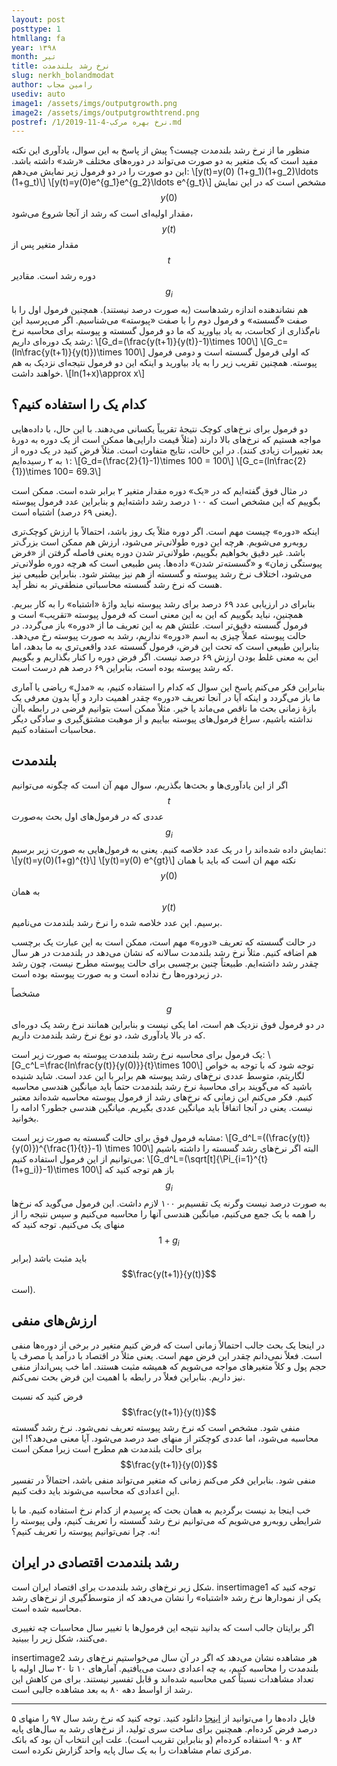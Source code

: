```yaml
---
layout: post
posttype: 1
htmllang: fa
year: ۱۳۹۸
month: تیر
title: ‌نرخ رشد بلندمدت
slug: nerkh_bolandmodat
author: رامین مجاب
usediv: auto
image1: /assets/imgs/outputgrowth.png
image2: /assets/imgs/outputgrowthtrend.png
postref: /1/2019-11-4-نرخ بهره مرکب.md
---
```


منظور ما از نرخ رشد بلندمدت چیست؟ پیش از پاسخ به این سوال، یادآوری این نکته مفید است که یک متغیر به دو صورت می‌تواند در دوره‌های مختلف «رشد» داشته باشد. این دو صورت را در دو فرمول زیر نمایش می‌دهم:
\\[y(t)=y(0) (1+g_1)(1+g_2)\ldots (1+g_t)\\]
\\[y(t)=y(0)e^{g_1}e^{g_2}\ldots e^{g_t}\\]
مشخص است که در این نمایش $$y(0)$$ مقدار اولیه‌ای است که رشد از آنجا شروع می‌شود، $$y(t)$$ مقدار متغیر پس از $$t$$ دوره رشد است. مقادیر $$g_i$$ هم نشاندهنده اندازه رشدهاست (به صورت درصد نیستند). همچنین فرمول اول را با صفت «گسسته» و فرمول دوم را با صفت «پیوسته» می‌شناسیم. اگر می‌پرسید این نام‌گذاری از کجاست، به یاد بیاورید که ما دو فرمول گسسته و پیوسته برای محاسبه نرخ رشد یک دوره‌ای داریم:
\\[G_d=(\frac{y(t+1)}{y(t)}-1)\times 100\\]
\\[G_c=(ln\frac{y(t+1)}{y(t)})\times 100\\]
که اولی فرمول گسسته است و دومی فرمول پیوسته. همچنین تقریب زیر را به یاد بیاورید و اینکه این دو فرمول نتیجه‌ای نزدیک به هم خواهند داشت.
\\[ln(1+x)\approx x\\]



## کدام یک را استفاده کنیم؟
دو فرمول برای نرخ‌های کوچک نتیجهٔ تقریباً یکسانی می‌دهند. با این حال، با داده‌هایی مواجه هستیم که نرخ‌های بالا دارند (مثلاً قیمت دارایی‌ها ممکن است از یک دوره به دورهٔ بعد تغییرات زیادی کنند). در این حالت، نتایج متفاوت است. مثلاً فرض کنید در یک دوره از ۱ به ۲ رسیده‌ایم:
\\[G_d=(\frac{2}{1}-1)\times 100 = 100\\]
\\[G_c=(ln\frac{2}{1})\times 100= 69.3\\] 

در مثال فوق گفته‌ایم که در «یک» دوره مقدار متغیر ۲ برابر شده است. ممکن است بگوییم که این مشخص است که ۱۰۰ درصد رشد داشته‌ایم و بنابراین عدد فرمول پیوسته (یعنی ۶۹ درصد) اشتباه است. 

اینکه «دوره» چیست مهم است. اگر دوره مثلاً یک روز باشد، احتمالاً با ارزش کوچک‌تری روبه‌رو می‌شویم. هرچه این دوره طولانی‌تر می‌شود، ارزش هم ممکن است بزرگ‌تر باشد. غیر دقیق بخواهیم بگوییم، طولانی‌تر شدن دوره یعنی فاصله گرفتن از «فرض پیوستگی زمان» و «گسسته‌تر شدن» داده‌ها. پس طبیعی است که هرچه دوره طولانی‌تر می‌شود، اختلاف نرخ رشد پیوسته و گسسته از هم نیز بیشتر شود. بنابراین طبیعی نیز هست که نرخ رشد گسسته محاسباتی منطقی‌تر به نظر آید.

بنابرای در ارزیابی عدد ۶۹ درصد برای رشد پیوسته نباید واژهٔ «اشتباه» را به کار ببریم. همچنین، نباید بگوییم که این به این معنی است که فرمول پیوسته «تقریب» است و فرمول گسسته دقیق‌تر است. علتش هم به این تعریف ما از «دوره» باز می‌گردد. در حالت پیوسته عملاً چیزی به اسم «دوره» نداریم، رشد به صورت پیوسته رخ می‌دهد. بنابراین طبیعی است که تحت این فرض، فرمول گسسته عدد واقعی‌تری به ما بدهد، اما این به معنی غلط بودن ارزش ۶۹ درصد نیست. اگر فرض دوره را کنار بگذاریم و بگوییم که رشد پیوسته بوده است، بنابراین ۶۹ درصد هم درست است.

بنابراین فکر می‌کنم پاسخ این سوال که کدام را استفاده کنیم، به «مدل» ریاضی یا آماری ما باز می‌گردد و اینکه آیا در آنجا تعریف «دوره» چقدر اهمیت دارد و آیا بدون معرفی یک بازهٔ زمانی بحث ما ناقص می‌ماند یا خیر. مثلاً ممکن است بتوانیم فرضی در رابطه باآن نداشته باشیم، سراغ فرمول‌های پیوسته بیاییم و از موهبت مشتق‌گیری و سادگی دیگر محاسبات استفاده کنیم.


## بلندمدت

اگر از این یادآوری‌ها و بحث‌ها بگذریم، سوال مهم آن است که چگونه می‌توانیم $$t$$ عددی که در فرمول‌های اول بحث به‌صورت $$g_i$$ نمایش داده شده‌اند را در یک عدد خلاصه کنیم. یعنی به فرمول‌هایی به صورت زیر برسیم:
\\[y(t)=y(0)(1+g)^{t}\\]
\\[y(t)=y(0) e^{gt}\\]
نکته مهم ان است که باید  با همان $$y(0)$$ به همان $$y(t)$$ برسیم. این عدد خلاصه شده را نرخ رشد بلندمدت می‌نامیم. 

در حالت گسسته که تعریف «دوره» مهم است، ممکن است به این عبارت یک برچسب هم اضافه کنیم. مثلاً نرخ رشد بلندمدت سالانه که نشان می‌دهد در بلندمدت در هر سال چقدر رشد داشته‌ایم. طبیعتاً چنین برچسبی برای حالت پیوسته مطرح نیست، چون رشد در زیردوره‌ها رخ نداده است و به صورت پیوسته بوده است.

مشخصاً $$g$$ در دو فرمول فوق نزدیک هم است، اما یکی نیست و بنابراین همانند نرخ رشد یک دوره‌ای که در بالا یادآوری شد، دو نوع نرخ رشد بلندمدت داریم.

یک فرمول برای محاسبه نرخ رشد بلندمدت پیوسته به صورت زیر است:
\\[G_c^L=\frac{ln\frac{y(t)}{y(0)}}{t}\times 100\\] 
توجه شود که با توجه به خواص لگاریتم، متوسط عددی نرخ‌های رشد پیوسته هم برابر با این عدد است. شاید شنیده باشید که می‌گویند برای محاسبهٔ نرخ رشد بلندمدت حتماً باید میانگین هندسی محاسبه کنیم. فکر می‌کنم این زمانی که نرخ‌های رشد از فرمول پیوسته محاسبه شده‌اند معتبر نیست. یعنی در آنجا اتفاقاً باید میانگین عددی بگیریم. میانگین هندسی جطور؟ ادامه را بخوانید.

مشابه فرمول فوق برای حالت گسسته به صورت زیر است:
\\[G_d^L=((\frac{y(t)}{y(0)})^{\frac{1}{t}}-1) \times 100\\] 
البته اگر نرخ‌های رشد گسسته را داشته باشیم می‌توانیم از این فرمول استفاده کنیم:
\\[G_d^L=(\sqrt[t]{\Pi_{i=1}^{t}(1+g_i)}-1)\times 100\\]
باز هم توجه کنید که $$g_i$$ به صورت درصد نیست وگرنه یک تقسیم‌بر ۱۰۰ لازم داشت. این فرمول می‌گوید که نرخ‌ها را همه با یک جمع می‌کنیم، میانگین هندسی آنها را محاسبه می‌کنیم و سپس نتیجه را از منهای یک می‌کنیم. توجه کنید که $$1+g_i$$ باید مثبت باشد (برابر $$\frac{y(t+1)}{y(t)}$$ است). 


## ارزش‌های منفی

در اینجا یک بحث جالب احتمالاً زمانی است که فرض کنیم متغیر در برخی از دوره‌ها منفی است. فعلاً نمی‌دانم چقدر این فرض مهم است. یعنی مثلاً در اقتصاد با درآمد یا مصرف یا حجم پول و کلاً متغیرهای مواجه می‌شویم که همیشه مثبت هستند. اما خب پس‌انداز منفی نیز داریم. بنابراین فعلاً در رابطه با اهمیت این فرض بحث نمی‌کنم.

 فرض کنید که نسبت $$\frac{y(t+1)}{y(t)}$$ منفی شود. مشخص است که نرخ رشد پیوسته تعریف نمی‌شود. نرخ رشد گسسته محاسبه می‌شود، اما عددی کوچکتر از منهای صد درصد می‌شود. آیا معنی می‌دهد؟! این برای حالت بلندمدت هم مطرح است زیرا ممکن است  $$\frac{y(t+1)}{y(0)}$$ منفی شود. بنابراین فکر می‌کنم زمانی که متغیر می‌تواند منفی باشد، احتمالاً در تفسیر این اعدادی که محاسبه می‌شوند باید دقت کنیم. 
 
 خب اینجا بد نیست برگردیم به همان بحث که پرسیدم از کدام نرخ استفاده کنیم. ما با شرایطی روبه‌رو می‌شویم که می‌توانیم نرخ رشد گسسته را تعریف کنیم، ولی پیوسته را نه. چرا نمی‌توانیم پیوسته را تعریف کنیم؟! 
 

## رشد بلندمدت اقتصادی در ایران

شکل زیر نرخ‌های رشد بلندمدت برای اقتصاد ایران است. 
insertimage1
توجه کنید که یکی از نمودارها نرخ رشد «اشتباه» را نشان می‌دهد که از متوسط‌گیری از نرخ‌های رشد محاسبه شده است.

اگر برایتان جالب است  که بدانید نتیجه این فرمول‌ها با تغییر سال محاسبات چه تغییری می‌کنند، شکل زیر را ببینید. 

insertimage2
هر مشاهده نشان می‌دهد که اگر در آن سال می‌خواستیم نرخ‌های رشد بلندمدت را محاسبه کنیم، به چه اعدادی دست می‌یافتیم. آمارهای ۱۰ تا ۲۰ سال اولیه با تعداد مشاهدات نسبتاً کمی محاسبه شده‌اند و قابل تفسیر نیستند. برای من کاهش این رشد از اواسط دهه ۸۰ به بعد مشاهده جالبی است.

---
فایل داده‌ها را می‌توانید از [اینجا](/assets/data/longrunoutputgrowth.xlsx) دانلود کنید. توجه کنید که نرخ رشد سال ۹۷ را منهای ۵ درصد فرض کرده‌ام. همچنین برای ساخت سری تولید، از نرخ‌های رشد به سال‌های پایه ۸۳ و ۹۰ استفاده کرده‌ام (و بنابراین تقریب است). علت این انتخاب آن بود که بانک مرکزی تمام مشاهدات را به یک سال پایه واحد گزارش نکرده است.


 

